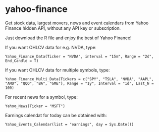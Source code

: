 # yahoo-finance
Get stock data, largest movers, news and event calendars from Yahoo Finance hidden API, without any API key or subscription.

Just download the R file and enjoy the best of Yahoo Finance! 

If you want OHLCV data for e.g. NVDA, type:

```
Yahoo_Finance_Data(Ticker = "NVDA", interval = "15m", Range = "2d", End_Candle = T)

```

If you want OHLCV data for multiple symbols, type:

```
Yahoo_Finance_Multi_Data(Tickers = c("SPY", "TSLA", "NVDA", "AAPL", "AMD", "QQQ", "BA", "GME"), Range = "1y", Interval = "1d", Last_N = 100)

```

For recent news for a symbol, type:

```
Yahoo_News(Ticker = "MSFT")
```

Earnings calendat for today can be obtained with:

```
Yahoo_Events_Calendar(list = "earnings", day = Sys.Date())
```
